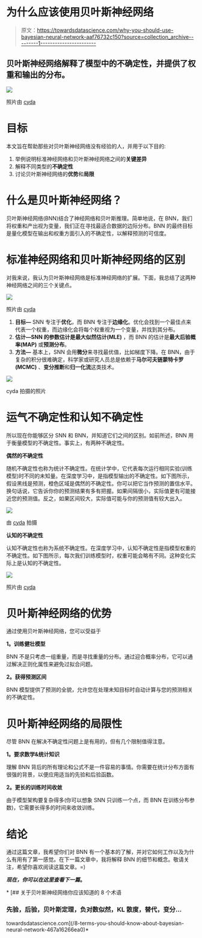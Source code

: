 # 为什么应该使用贝叶斯神经网络

> 原文：<https://towardsdatascience.com/why-you-should-use-bayesian-neural-network-aaf76732c150?source=collection_archive---------1----------------------->

## 贝叶斯神经网络解释了模型中的不确定性，并提供了权重和输出的分布。

![](img/ceb598330b2955aafea711927547007f.png)

照片由 [cyda](http://blog.cyda.hk/)

# 目标

本文旨在帮助那些对贝叶斯神经网络没有经验的人，并用于以下目的:

1.  举例说明标准神经网络和贝叶斯神经网络之间的**关键差异**
2.  解释不同类型的**不确定性**
3.  讨论贝叶斯神经网络的**优势**和**局限**

# 什么是贝叶斯神经网络？

贝叶斯神经网络(BNN)结合了神经网络和贝叶斯推理。简单地说，在 BNN，我们将权重和产出视为变量，我们正在寻找最适合数据的边际分布。BNN 的最终目标是量化模型在输出和权重方面引入的不确定性，以解释预测的可信度。

# 标准神经网络和贝叶斯神经网络的区别

对我来说，我认为贝叶斯神经网络是标准神经网络的扩展。下面，我总结了这两种神经网络之间的三个关键点。

![](img/e25014ffa6a64fea764aa7387a6180e7.png)

照片由 [cyda](http://blog.cyda.hk/)

1.  **目标—** SNN 专注于**优化**，而 BNN 专注于**边缘化**。优化会找到一个最佳点来代表一个权重，而边缘化会将每个权重视为一个变量，并找到其分布。
2.  **估计—**SNN 的参数估计是**最大似然估计(MLE)** ，而 BNN 的估计是**最大后验概率(MAP)** 或**预测分布**。
3.  **方法—** 基本上，SNN 会用**微分**来寻找最优值，比如梯度下降。在 BNN，由于复杂的积分很难确定，科学家或研究人员总是依赖于**马尔可夫链蒙特卡罗(MCMC)** 、**变分推断**和**归一化流**这类技术。

![](img/18190a6926222609298631a2c45ebbeb.png)

cyda 拍摄的照片

# 运气不确定性和认知不确定性

所以现在你能够区分 SNN 和 BNN，并知道它们之间的区别。如前所述，BNN 用于衡量模型的不确定性。事实上，有两种不确定性。

**偶然的不确定性**

随机不确定性也称为统计不确定性。在统计学中，它代表每次运行相同实验(训练模型)时不同的未知量。在深度学习中，是指模型输出的不确定性。如下图所示，假设黑线是预测，橙色区域是偶然的不确定性。你可以把它当作预测的置信水平。换句话说，它告诉你你的预测结果有多有把握。如果间隔很小，实际值更有可能接近您的预测值。反之，如果区间较大，实际值可能与你的预测值有较大出入。

![](img/38fee87ad7319aabbd5a5c069778de3c.png)

由 [cyda](http://blog.cyda.hk/) 拍摄

**认知的不确定性**

认知不确定性也称为系统不确定性。在深度学习中，认知不确定性是指模型权重的不确定性。如下图所示，每次我们训练模型时，权重可能会略有不同。这种变化实际上是认知的不确定性。

![](img/d19ca76eb760ebe2e5df3016323b31f3.png)

照片由 [cyda](http://blog.cyda.hk/)

# 贝叶斯神经网络的优势

通过使用贝叶斯神经网络，您可以受益于

**1。训练健壮模型**

BNN 不是只考虑一组重量，而是寻找重量的分布。通过迎合概率分布，它可以通过解决正则化属性来避免过拟合问题。

**2。获得预测区间**

BNN 模型提供了预测的全貌，允许您在处理未知目标时自动计算与您的预测相关的不确定性。

# 贝叶斯神经网络的局限性

尽管 BNN 在解决不确定性问题上是有用的，但有几个限制值得注意。

**1。要求数学&统计知识**

理解 BNN 背后的所有理论和公式不是一件容易的事情。你需要在统计分布方面有很强的背景，以便应用适当的先验和后验函数。

**2。更长的训练时间收敛**

由于模型架构要复杂得多(你可以想象 SNN 只训练一个点，而 BNN 在训练分布参数)，它需要长得多的时间来收敛训练。

# 结论

通过这篇文章，我希望你们对 BNN 有一个基本的了解，并对它如何工作以及为什么有用有了第一感觉。在下一篇文章中，我将解释 BNN 的细节和概念。敬请关注，希望你喜欢阅读这篇文章。=)

***现在，你可以在这里查看下一篇***[](/8-terms-you-should-know-about-bayesian-neural-network-467a16266ea0?sk=23d94ede07d5eab06e54bc00610e4bf3)****。****

*[](/8-terms-you-should-know-about-bayesian-neural-network-467a16266ea0) [## 关于贝叶斯神经网络你应该知道的 8 个术语

### 先验，后验，贝叶斯定理，负对数似然，KL 散度，替代，变分…

towardsdatascience.com](/8-terms-you-should-know-about-bayesian-neural-network-467a16266ea0)*